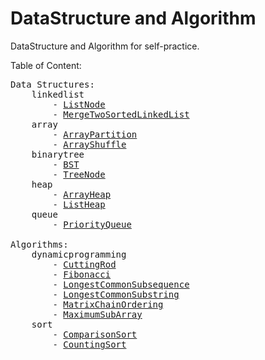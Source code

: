 # DataStructure and Algorithm

DataStructure and Algorithm for self-practice.

Table of Content:
<pre>
Data Structures:
	linkedlist
		- <a href="https://github.com/chenjihan/DataStructure_and_Algorithm/blob/master/src/main/java/org/mo39/fmbh/datastructure/linkedlist/ListNode.java">ListNode</a>
		- <a href="https://github.com/chenjihan/DataStructure_and_Algorithm/blob/master/src/main/java/org/mo39/fmbh/datastructure/linkedlist/MergeTwoSortedLinkedList.java">MergeTwoSortedLinkedList</a>
	array
		- <a href="https://github.com/chenjihan/DataStructure_and_Algorithm/blob/master/src/main/java/org/mo39/fmbh/datastructure/array/ArrayPartition.java">ArrayPartition</a>
		- <a href="https://github.com/chenjihan/DataStructure_and_Algorithm/blob/master/src/main/java/org/mo39/fmbh/datastructure/array/ArrayShuffle.java">ArrayShuffle</a>
	binarytree
		- <a href="https://github.com/chenjihan/DataStructure_and_Algorithm/blob/master/src/main/java/org/mo39/fmbh/datastructure/binarytree/BST.java">BST</a>
		- <a href="https://github.com/chenjihan/DataStructure_and_Algorithm/blob/master/src/main/java/org/mo39/fmbh/datastructure/binarytree/TreeNode.java">TreeNode</a>
	heap
		- <a href="https://github.com/chenjihan/DataStructure_and_Algorithm/blob/master/src/main/java/org/mo39/fmbh/datastructure/heap/ArrayHeap.java">ArrayHeap</a>
		- <a href="https://github.com/chenjihan/DataStructure_and_Algorithm/blob/master/src/main/java/org/mo39/fmbh/datastructure/heap/ListHeap.java">ListHeap</a>
	queue
		- <a href="https://github.com/chenjihan/DataStructure_and_Algorithm/blob/master/src/main/java/org/mo39/fmbh/datastructure/queue/PriorityQueue.java">PriorityQueue</a>

Algorithms:
	dynamicprogramming
		- <a href="https://github.com/chenjihan/DataStructure_and_Algorithm/blob/master/src/main/java/org/mo39/fmbh/algorithm/dynamicprogramming/CuttingRod.java">CuttingRod</a>
		- <a href="https://github.com/chenjihan/DataStructure_and_Algorithm/blob/master/src/main/java/org/mo39/fmbh/algorithm/dynamicprogramming/Fibonacci.java">Fibonacci</a>
		- <a href="https://github.com/chenjihan/DataStructure_and_Algorithm/blob/master/src/main/java/org/mo39/fmbh/algorithm/dynamicprogramming/LongestCommonSubsequence.java">LongestCommonSubsequence</a>
		- <a href="https://github.com/chenjihan/DataStructure_and_Algorithm/blob/master/src/main/java/org/mo39/fmbh/algorithm/dynamicprogramming/LongestCommonSubstring.java">LongestCommonSubstring</a>
		- <a href="https://github.com/chenjihan/DataStructure_and_Algorithm/blob/master/src/main/java/org/mo39/fmbh/algorithm/dynamicprogramming/MatrixChainOrdering.java">MatrixChainOrdering</a>
		- <a href="https://github.com/chenjihan/DataStructure_and_Algorithm/blob/master/src/main/java/org/mo39/fmbh/algorithm/dynamicprogramming/MaximumSubArray.java">MaximumSubArray</a>
	sort
		- <a href="https://github.com/chenjihan/DataStructure_and_Algorithm/blob/master/src/main/java/org/mo39/fmbh/algorithm/sort/ComparisonSort.java">ComparisonSort</a>
		- <a href="https://github.com/chenjihan/DataStructure_and_Algorithm/blob/master/src/main/java/org/mo39/fmbh/algorithm/sort/CountingSort.java">CountingSort</a>
<tableofcontent>
</tableofcontent>
</pre>